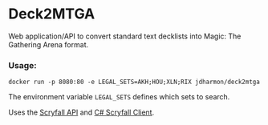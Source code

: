 # Deck2MTGA

Web application/API to convert standard text decklists into Magic: The Gathering Arena format.

### Usage:

```
docker run -p 8080:80 -e LEGAL_SETS=AKH;HOU;XLN;RIX jdharmon/deck2mtga
```

The environment variable ```LEGAL_SETS``` defines which sets to search.

Uses the [Scryfall API](https://scryfall.com/docs/api) and [C# Scryfall Client](https://github.com/jdharmon/scryfallapi-csharp).